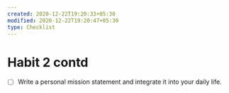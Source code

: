 ```yaml
---
created: 2020-12-22T19:20:33+05:30
modified: 2020-12-22T19:20:47+05:30
type: Checklist
---
```


# Habit 2 contd

- [ ] Write a personal mission statement and integrate it into your daily life.